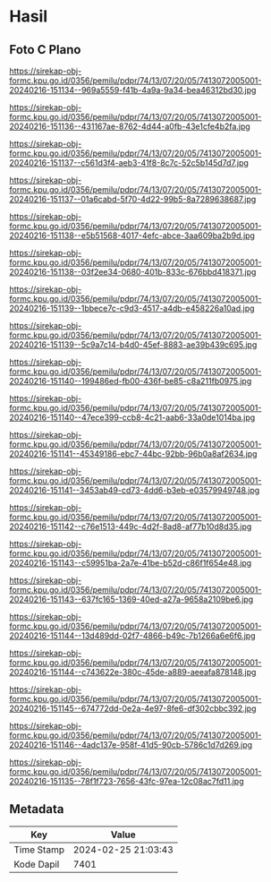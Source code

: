 # Hasil

## Foto C Plano

https://sirekap-obj-formc.kpu.go.id/0356/pemilu/pdpr/74/13/07/20/05/7413072005001-20240216-151134--969a5559-f41b-4a9a-9a34-bea46312bd30.jpg

https://sirekap-obj-formc.kpu.go.id/0356/pemilu/pdpr/74/13/07/20/05/7413072005001-20240216-151136--431167ae-8762-4d44-a0fb-43e1cfe4b2fa.jpg

https://sirekap-obj-formc.kpu.go.id/0356/pemilu/pdpr/74/13/07/20/05/7413072005001-20240216-151137--c561d3f4-aeb3-41f8-8c7c-52c5b145d7d7.jpg

https://sirekap-obj-formc.kpu.go.id/0356/pemilu/pdpr/74/13/07/20/05/7413072005001-20240216-151137--01a6cabd-5f70-4d22-99b5-8a7289638687.jpg

https://sirekap-obj-formc.kpu.go.id/0356/pemilu/pdpr/74/13/07/20/05/7413072005001-20240216-151138--e5b51568-4017-4efc-abce-3aa609ba2b9d.jpg

https://sirekap-obj-formc.kpu.go.id/0356/pemilu/pdpr/74/13/07/20/05/7413072005001-20240216-151138--03f2ee34-0680-401b-833c-676bbd418371.jpg

https://sirekap-obj-formc.kpu.go.id/0356/pemilu/pdpr/74/13/07/20/05/7413072005001-20240216-151139--1bbece7c-c9d3-4517-a4db-e458226a10ad.jpg

https://sirekap-obj-formc.kpu.go.id/0356/pemilu/pdpr/74/13/07/20/05/7413072005001-20240216-151139--5c9a7c14-b4d0-45ef-8883-ae39b439c695.jpg

https://sirekap-obj-formc.kpu.go.id/0356/pemilu/pdpr/74/13/07/20/05/7413072005001-20240216-151140--199486ed-fb00-436f-be85-c8a211fb0975.jpg

https://sirekap-obj-formc.kpu.go.id/0356/pemilu/pdpr/74/13/07/20/05/7413072005001-20240216-151140--47ece399-ccb8-4c21-aab6-33a0de1014ba.jpg

https://sirekap-obj-formc.kpu.go.id/0356/pemilu/pdpr/74/13/07/20/05/7413072005001-20240216-151141--45349186-ebc7-44bc-92bb-96b0a8af2634.jpg

https://sirekap-obj-formc.kpu.go.id/0356/pemilu/pdpr/74/13/07/20/05/7413072005001-20240216-151141--3453ab49-cd73-4dd6-b3eb-e03579949748.jpg

https://sirekap-obj-formc.kpu.go.id/0356/pemilu/pdpr/74/13/07/20/05/7413072005001-20240216-151142--c76e1513-449c-4d2f-8ad8-af77b10d8d35.jpg

https://sirekap-obj-formc.kpu.go.id/0356/pemilu/pdpr/74/13/07/20/05/7413072005001-20240216-151143--c59951ba-2a7e-41be-b52d-c86f1f654e48.jpg

https://sirekap-obj-formc.kpu.go.id/0356/pemilu/pdpr/74/13/07/20/05/7413072005001-20240216-151143--637fc165-1369-40ed-a27a-9658a2109be6.jpg

https://sirekap-obj-formc.kpu.go.id/0356/pemilu/pdpr/74/13/07/20/05/7413072005001-20240216-151144--13d489dd-02f7-4866-b49c-7b1266a6e6f6.jpg

https://sirekap-obj-formc.kpu.go.id/0356/pemilu/pdpr/74/13/07/20/05/7413072005001-20240216-151144--c743622e-380c-45de-a889-aeeafa878148.jpg

https://sirekap-obj-formc.kpu.go.id/0356/pemilu/pdpr/74/13/07/20/05/7413072005001-20240216-151145--674772dd-0e2a-4e97-8fe6-df302cbbc392.jpg

https://sirekap-obj-formc.kpu.go.id/0356/pemilu/pdpr/74/13/07/20/05/7413072005001-20240216-151146--4adc137e-958f-41d5-90cb-5786c1d7d269.jpg

https://sirekap-obj-formc.kpu.go.id/0356/pemilu/pdpr/74/13/07/20/05/7413072005001-20240216-151135--78f1f723-7656-43fc-97ea-12c08ac7fd11.jpg


## Metadata

| Key        | Value               |
| ---------- | ------------------- |
| Time Stamp | 2024-02-25 21:03:43 |
| Kode Dapil | 7401                |



